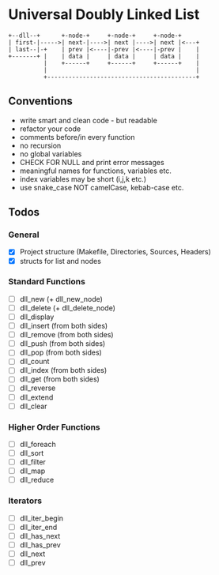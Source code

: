 # Universal Doubly Linked List

```
+--dll--+      +-node-+     +-node-+     +-node-+
| first-|----->| next-|---->| next |---->| next |<---+
| last--|-+    | prev |<----|-prev |<----|-prev |    |
+-------+ |    | data |     | data |     | data |    |
          |    +------+     +------+     +------+    |
          |                                          |
          +------------------------------------------+
```

## Conventions
- write smart and clean code - but readable
- refactor your code
- comments before/in every function
- no recursion
- no global variables
- CHECK FOR NULL and print error messages
- meaningful names for functions, variables etc.
- index variables may be short (i,j,k etc.)
- use snake_case NOT camelCase, kebab-case etc.

## Todos
### General
- [x] Project structure (Makefile, Directories, Sources, Headers)
- [x] structs for list and nodes
### Standard Functions
- [ ] dll_new (+ dll_new_node)
- [ ] dll_delete (+ dll_delete_node)
- [ ] dll_display
- [ ] dll_insert (from both sides)
- [ ] dll_remove (from both sides)
- [ ] dll_push (from both sides)
- [ ] dll_pop (from both sides)
- [ ] dll_count
- [ ] dll_index (from both sides)
- [ ] dll_get (from both sides)
- [ ] dll_reverse
- [ ] dll_extend
- [ ] dll_clear
### Higher Order Functions
- [ ] dll_foreach
- [ ] dll_sort
- [ ] dll_filter
- [ ] dll_map
- [ ] dll_reduce
### Iterators
- [ ] dll_iter_begin
- [ ] dll_iter_end
- [ ] dll_has_next
- [ ] dll_has_prev
- [ ] dll_next
- [ ] dll_prev
